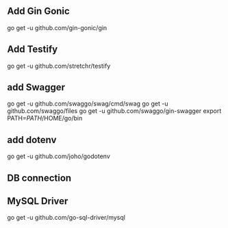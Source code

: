 ## Add Gin Gonic

go get -u github.com/gin-gonic/gin

## Add Testify

go get -u github.com/stretchr/testify

## add Swagger

go get -u github.com/swaggo/swag/cmd/swag
go get -u github.com/swaggo/files
go get -u github.com/swaggo/gin-swagger
export PATH=$PATH/$HOME/go/bin

## add dotenv

go get -u github.com/joho/godotenv

## DB connection

## MySQL Driver

go get -u github.com/go-sql-driver/mysql
